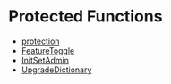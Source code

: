 # Protected Functions

<!-- START_INDEX -->
- [protection](./protection/index.md)
- [FeatureToggle](./FeatureToggle.sol/contract.FeatureToggle.md)
- [InitSetAdmin](./InitSetAdmin.sol/contract.InitSetAdmin.md)
- [UpgradeDictionary](./UpgradeDictionary.sol/contract.UpgradeDictionary.md)
<!-- END_INDEX -->
